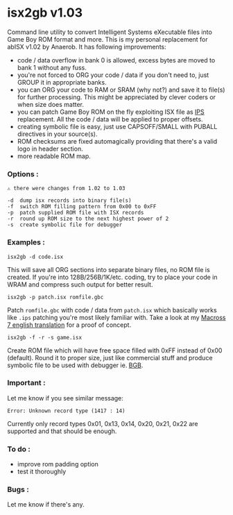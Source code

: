 # isx2gb v1.03

Command line utility to convert Intelligent Systems eXecutable files into Game Boy ROM format and more. This is my personal replacement for abISX v1.02 by Anaerob. It has following improvements:

- code / data overflow in bank 0 is allowed, excess bytes are moved to bank 1 without any fuss.
- you're not forced to ORG your code / data if you don't need to, just GROUP it in appropriate banks.
- you can ORG your code to RAM or SRAM (why not?) and save it to file(s) for further processing. This might be appreciated by clever coders or when size does matter.
- you can patch Game Boy ROM on the fly exploiting ISX file as [IPS](http://justsolve.archiveteam.org/wiki/IPS_(binary_patch_format)) replacement. All the code / data will be applied to proper offsets.
- creating symbolic file is easy, just use CAPSOFF/SMALL with PUBALL directives in your source(s).
- ROM checksums are fixed automagically providing that there's a valid logo in header section.
- more readable ROM map.

### Options : 
```
⚠ there were changes from 1.02 to 1.03

-d  dump isx records into binary file(s)
-f  switch ROM filling pattern from 0x00 to 0xFF
-p  patch supplied ROM file with ISX records
-r  round up ROM size to the next highest power of 2
-s  create symbolic file for debugger
```

### Examples :
```
isx2gb -d code.isx
```
This will save all ORG sections into separate binary files, no ROM file is created. If you're into 128B/256B/1K/etc. coding, try to place your code in WRAM and compress such output for better result.
```
isx2gb -p patch.isx romfile.gbc
```
Patch `romfile.gbc` with code / data from `patch.isx` which basically works like `.ips` patching you're most likely familiar with. Take a look at my [Macross 7 english translation](https://github.com/gitendo/bm7j) for a proof of concept.
```
isx2gb -f -r -s game.isx
```
Create ROM file which will have free space filled with 0xFF instead of 0x00 (default). Round it to proper size, just like commercial stuff and produce symbolic file to be used with debugger ie. [BGB](http://bgb.bircd.org/).

### Important :
Let me know if you see similar message:
```
Error: Unknown record type (1417 : 14)
```
Currently only record types 0x01, 0x13, 0x14, 0x20, 0x21, 0x22 are supported and that should be enough.

### To do :
- improve rom padding option
- test it thoroughly

### Bugs :
Let me know if there's any.